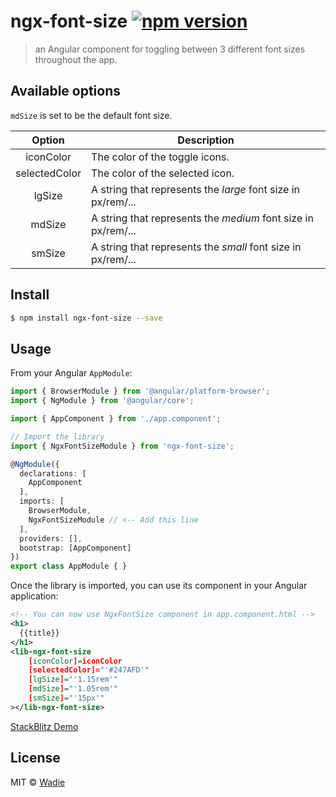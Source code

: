 # ngx-font-size [![npm version](http://img.shields.io/npm/v/ngx-font-size.svg)](https://npmjs.org/package/ngx-font-size)

> an Angular component for toggling between 3 different font sizes throughout the app.  

## Available options

`mdSize` is set to be the default font size.

Option | Description
:---:|---
iconColor | The color of the toggle icons.
selectedColor | The color of the selected icon.
lgSize | A string that represents the *large* font size in px/rem/...
mdSize | A string that represents the *medium* font size in px/rem/...
smSize | A string that represents the *small* font size in px/rem/...

## Install

```bash
$ npm install ngx-font-size --save
```

## Usage

From your Angular `AppModule`:

```typescript
import { BrowserModule } from '@angular/platform-browser';
import { NgModule } from '@angular/core';

import { AppComponent } from './app.component';

// Import the library
import { NgxFontSizeModule } from 'ngx-font-size';

@NgModule({
  declarations: [
    AppComponent
  ],
  imports: [
    BrowserModule,
    NgxFontSizeModule // <-- Add this line
  ],
  providers: [],
  bootstrap: [AppComponent]
})
export class AppModule { }
```

Once the library is imported, you can use its component in your Angular application:

```xml
<!-- You can now use NgxFontSize component in app.component.html -->
<h1>
  {{title}}
</h1>
<lib-ngx-font-size
    [iconColor]=iconColor
    [selectedColor]="'#247AFD'"
    [lgSize]="'1.15rem'"
    [mdSize]="'1.05rem'"
    [smSize]="'15px'"
></lib-ngx-font-size>
```

[StackBlitz Demo](https://stackblitz.com/edit/ngx-font-size)

## License

MIT © [Wadie](https://github.com/wadie)
